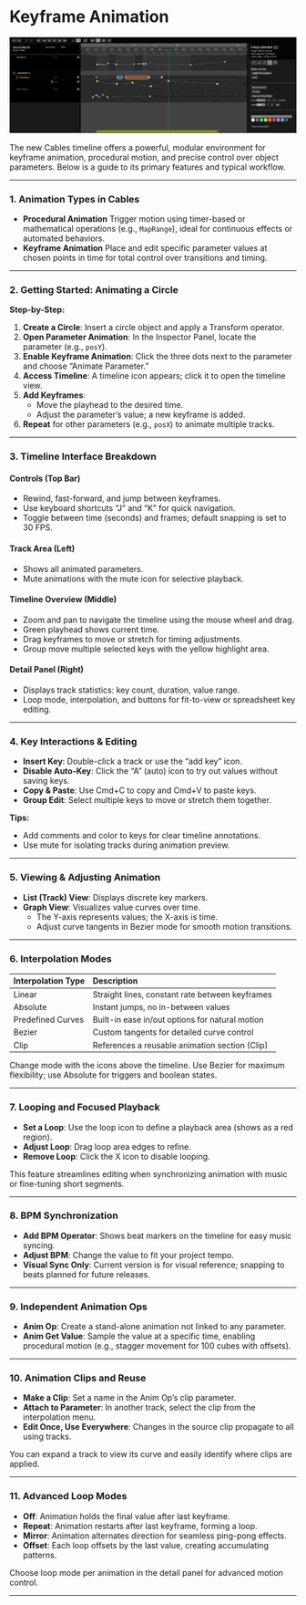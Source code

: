 # Keyframe Animation


![](img/timeline.png)

The new Cables timeline offers a powerful, modular environment for keyframe animation, procedural motion, and precise control over object parameters. Below is a guide to its primary features and typical workflow.

***

### 1. Animation Types in Cables

- **Procedural Animation**
Trigger motion using timer-based or mathematical operations (e.g., `MapRange`), ideal for continuous effects or automated behaviors.
- **Keyframe Animation**
Place and edit specific parameter values at chosen points in time for total control over transitions and timing.

***

### 2. Getting Started: Animating a Circle

**Step-by-Step:**

1. **Create a Circle**: Insert a circle object and apply a Transform operator.
2. **Open Parameter Animation**: In the Inspector Panel, locate the parameter (e.g., `posY`).
3. **Enable Keyframe Animation**: Click the three dots next to the parameter and choose “Animate Parameter.”
4. **Access Timeline**: A timeline icon appears; click it to open the timeline view.
5. **Add Keyframes**:
    - Move the playhead to the desired time.
    - Adjust the parameter’s value; a new keyframe is added.
6. **Repeat** for other parameters (e.g., `posX`) to animate multiple tracks.

***

### 3. Timeline Interface Breakdown

#### Controls (Top Bar)

- Rewind, fast-forward, and jump between keyframes.
- Use keyboard shortcuts “J” and “K” for quick navigation.
- Toggle between time (seconds) and frames; default snapping is set to 30 FPS.


#### Track Area (Left)

- Shows all animated parameters.
- Mute animations with the mute icon for selective playback.


#### Timeline Overview (Middle)

- Zoom and pan to navigate the timeline using the mouse wheel and drag.
- Green playhead shows current time.
- Drag keyframes to move or stretch for timing adjustments.
- Group move multiple selected keys with the yellow highlight area.


#### Detail Panel (Right)

- Displays track statistics: key count, duration, value range.
- Loop mode, interpolation, and buttons for fit-to-view or spreadsheet key editing.

***

### 4. Key Interactions \& Editing

- **Insert Key**: Double-click a track or use the “add key” icon.
- **Disable Auto-Key**: Click the “A” (auto) icon to try out values without saving keys.
- **Copy \& Paste**: Use Cmd+C to copy and Cmd+V to paste keys.
- **Group Edit**: Select multiple keys to move or stretch them together.

**Tips:**

- Add comments and color to keys for clear timeline annotations.
- Use mute for isolating tracks during animation preview.

***

### 5. Viewing \& Adjusting Animation

- **List (Track) View**: Displays discrete key markers.
- **Graph View**: Visualizes value curves over time.
    - The Y-axis represents values; the X-axis is time.
    - Adjust curve tangents in Bezier mode for smooth motion transitions.

***

### 6. Interpolation Modes

| Interpolation Type | Description |
| :-- | :-- |
| Linear | Straight lines, constant rate between keyframes |
| Absolute | Instant jumps, no in-between values |
| Predefined Curves | Built-in ease in/out options for natural motion |
| Bezier | Custom tangents for detailed curve control |
| Clip | References a reusable animation section (Clip) |

Change mode with the icons above the timeline. Use Bezier for maximum flexibility; use Absolute for triggers and boolean states.

***

### 7. Looping and Focused Playback

- **Set a Loop**: Use the loop icon to define a playback area (shows as a red region).
- **Adjust Loop**: Drag loop area edges to refine.
- **Remove Loop**: Click the X icon to disable looping.

This feature streamlines editing when synchronizing animation with music or fine-tuning short segments.

***

### 8. BPM Synchronization

- **Add BPM Operator**: Shows beat markers on the timeline for easy music syncing.
- **Adjust BPM**: Change the value to fit your project tempo.
- **Visual Sync Only**: Current version is for visual reference; snapping to beats planned for future releases.

***

### 9. Independent Animation Ops

- **Anim Op**: Create a stand-alone animation not linked to any parameter.
- **Anim Get Value**: Sample the value at a specific time, enabling procedural motion (e.g., stagger movement for 100 cubes with offsets).

***

### 10. Animation Clips and Reuse

- **Make a Clip**: Set a name in the Anim Op’s clip parameter.
- **Attach to Parameter**: In another track, select the clip from the interpolation menu.
- **Edit Once, Use Everywhere**: Changes in the source clip propagate to all using tracks.

You can expand a track to view its curve and easily identify where clips are applied.

***

### 11. Advanced Loop Modes

- **Off**: Animation holds the final value after last keyframe.
- **Repeat**: Animation restarts after last keyframe, forming a loop.
- **Mirror**: Animation alternates direction for seamless ping-pong effects.
- **Offset**: Each loop offsets by the last value, creating accumulating patterns.

Choose loop mode per animation in the detail panel for advanced motion control.

***


